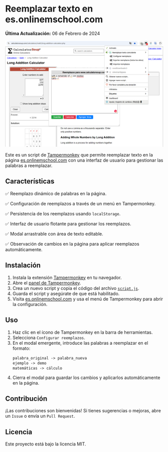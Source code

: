 # Reemplazar texto en es.onlinemschool.com

**Última Actualización:** 06 de Febrero de 2024

![Interfaz Gráfica del Script](GUI.png)

Este es un script de [Tampermonkey](https://www.tampermonkey.net/) que permite reemplazar texto en la página [es.onlinemschool.com](https://es.onlinemschool.com/) con una interfaz de usuario para gestionar las palabras a reemplazar.

## Características

✅ Reemplazo dinámico de palabras en la página.

✅ Configuración de reemplazos a través de un menú en Tampermonkey.

✅ Persistencia de los reemplazos usando `localStorage`.

✅ Interfaz de usuario flotante para gestionar los reemplazos.

✅ Modal arrastrable con área de texto editable.

✅ Observación de cambios en la página para aplicar reemplazos automáticamente.

## Instalación

1. Instala la extensión [Tampermonkey](https://www.tampermonkey.net/) en tu navegador.
2. Abre el [panel de Tampermonkey](chrome-extension://dhdgffkkebhmkfjojejmpbldmpobfkfo/options.html).
3. Crea un nuevo script y copia el código del archivo [`script.js`](https://github.com/wernser412/Reemplazar-texto-coincidente/raw/refs/heads/main/Reemplazar%20texto%20coincidente.user.js).
4. Guarda el script y asegúrate de que está habilitado.
5. Visita [es.onlinemschool.com](https://es.onlinemschool.com/) y usa el menú de Tampermonkey para abrir la configuración.

## Uso

1. Haz clic en el ícono de Tampermonkey en la barra de herramientas.
2. Selecciona `Configurar reemplazos`.
3. En el modal emergente, introduce las palabras a reemplazar en el formato:
   ```
   palabra_original -> palabra_nueva
   ejemplo -> demo
   matemáticas -> cálculo
   ```
4. Cierra el modal para guardar los cambios y aplicarlos automáticamente en la página.


## Contribución

¡Las contribuciones son bienvenidas! Si tienes sugerencias o mejoras, abre un `Issue` o envía un `Pull Request`.

## Licencia

Este proyecto está bajo la licencia MIT.
